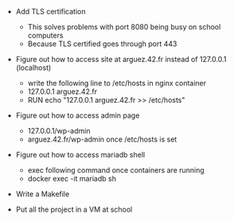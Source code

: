 - Add TLS certification
  + This solves problems with port 8080 being busy on school computers
  + Because TLS certified goes through port 443

- Figure out how to access site at arguez.42.fr instead of 127.0.0.1 (localhost)
  + write the following line to /etc/hosts in nginx container
  + 127.0.0.1 arguez.42.fr
  + RUN echo "127.0.0.1 arguez.42.fr >> /etc/hosts"

- Figure out how to access admin page
  + 127.0.0.1/wp-admin
  + arguez.42.fr/wp-admin once /etc/hosts is set

- Figure out how to access mariadb shell
  + exec following command once containers are running
  + docker exec -it  mariadb sh

- Write a Makefile

- Put all the project in a VM at school
